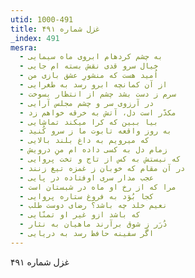 ```yaml
---
utid: 1000-491
title: غزل شماره ۴۹۱
_index: 491
mesra:
  - به چشم کردهام ابروی ماه سیمایی
  - خیال سرو قدی نقش بسته ام جایی
  - اُمید هست که منشورِ عشق بازی من
  - از آن کمانچه ابرو رسد به طغرایی
  - سرم ز دست بشد چشم از انتظار بسوخت
  - در آرزوی سر و چشم مجلس آرایی
  - مکدّر است دل، آتش به خرقه خواهم زد
  - بیا ببین که کرا میکند تماشایی
  - به روز واقعه تابوت ما ز سرو کُنید
  - که میرویم به داغ بلند بالایی
  - زمام دل به کسی داده ام منِ درویش
  - که نیستش به کس از تاج و تخت پروایی
  - در آن مقام که خوبان ز غمزه تیغ زنند
  - عجب مدار سری اوفتاده در پایی
  - مرا که از رخ او ماه در شبستان است
  - کجا بُوَد به فروغ ستاره پروایی
  - نعیم خلد چه باشد؟ رضای دوست طلب
  - که باشد ازو غیر او تمنّایی
  - دُرَر زِ شوق برآرند ماهیان به نثار
  - اگر سفینه حافظ رسد به دریایی
---
```

غزل شماره ۴۹۱
